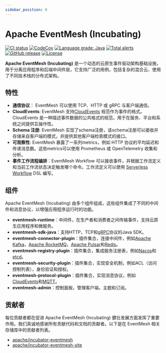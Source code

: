 ```yaml
---
sidebar_position: 0
---
```


# Apache EventMesh (Incubating)

[![CI status](https://github.com/apache/incubator-eventmesh/actions/workflows/ci.yml/badge.svg)](https://github.com/apache/incubator-eventmesh/actions/workflows/ci.yml)
[![CodeCov](https://codecov.io/gh/apache/incubator-eventmesh/branch/develop/graph/badge.svg)](https://codecov.io/gh/apache/incubator-eventmesh)
[![Language grade: Java](https://img.shields.io/lgtm/grade/java/g/apache/incubator-eventmesh.svg?logo=lgtm&logoWidth=18)](https://lgtm.com/projects/g/apache/incubator-eventmesh/context:java)
[![Total alerts](https://img.shields.io/lgtm/alerts/g/apache/incubator-eventmesh.svg?logo=lgtm&logoWidth=18)](https://lgtm.com/projects/g/apache/incubator-eventmesh/alerts/)
[![GitHub release](https://img.shields.io/badge/release-download-orange.svg)](https://github.com/apache/incubator-eventmesh/releases)
[![License](https://img.shields.io/badge/license-Apache%202-4EB1BA.svg)](https://www.apache.org/licenses/LICENSE-2.0.html)

**Apache EventMesh (Incubating)** 是一个动态的云原生事件驱动架构基础设施，用于分离应用程序和后端中间件层，它支持广泛的用例，包括复杂的混合云、使用了不同技术栈的分布式架构。

## 特性

- **通信协议**： EventMesh 可以使用 TCP、HTTP 或 gRPC 与客户端通信。
- **CloudEvents**: EventMesh 支持[CloudEvents](https://cloudevents.io) 规范作为事件的格式。CloudEvents 是一种描述事件数据的公共格式的规范，用于在服务、平台和系统之间提供互操作性。
- **Schema 注册**: EventMesh 实现了schema注册，该schema注册可以接收并存储来自客户端的模式，并提供其他客户端检索模式的接口。
- **可观察性**: EventMesh 暴露了一系列metrics，例如 HTTP 协议的平均延迟和传递消息数。这些metrics可以使用 Prometheus 或 OpenTelemetry 收集和分析。
- **事件工作流程编排**：EventMesh Workflow 可以接收事件，并根据工作流定义和当前工作流状态决定触发哪个命令。工作流定义可以使用 [Serverless Workflow](https://serverlessworkflow.io) DSL 编写。

## 组件

Apache EventMesh (Incubating) 由多个组件组成，这些组件集成了不同的中间件和消息协议，以增强应用程序运行时的功能。

- **eventmesh-runtime**：中间件，在生产者和消费者之间传输事件，支持云原生应用程序和微服务。
- **eventmesh-sdk-java**：支持HTTP，TCP和[gRPC](https://grpc.io/)协议的Java SDK。
- **eventmesh-connector-plugin**：插件集合，连接中间件，例如[Apache Kafka](https://kafka.apache.org/)，[Apache RocketMQ](https://rocketmq.apache.org/)，[Apache Pulsar](https://pulsar.apache.org/)和[Redis](https://redis.io/)。
- **eventmesh-registry-plugin**：插件集合，集成服务注册表，例如[Nacos](https://nacos.io/)和[etcd](https://etcd.io/)。
- **eventmesh-security-plugin**：插件集合，实现安全机制，例如ACL（访问控制列表），身份验证和授权。
- **eventmesh-protocol-plugin**：插件集合，实现消息协议，例如[CloudEvents](https://cloudevents.io/)和[MQTT](https://mqtt.org/)。
- **eventmesh-admin**：控制面板，管理客户端，主题和订阅。

## 贡献者

每位贡献者都在促进 Apache EventMesh (Incubating) 健壮发展方面发挥了重要作用。我们真诚地感谢所有贡献代码和文档的贡献者。以下是在 EventMesh 相关存储库中的贡献者列表。

- [apache/incubator-eventmesh](https://github.com/apache/incubator-eventmesh/graphs/contributors)
- [apache/incubator-eventmesh-site](https://github.com/apache/incubator-eventmesh-site/graphs/contributors)

